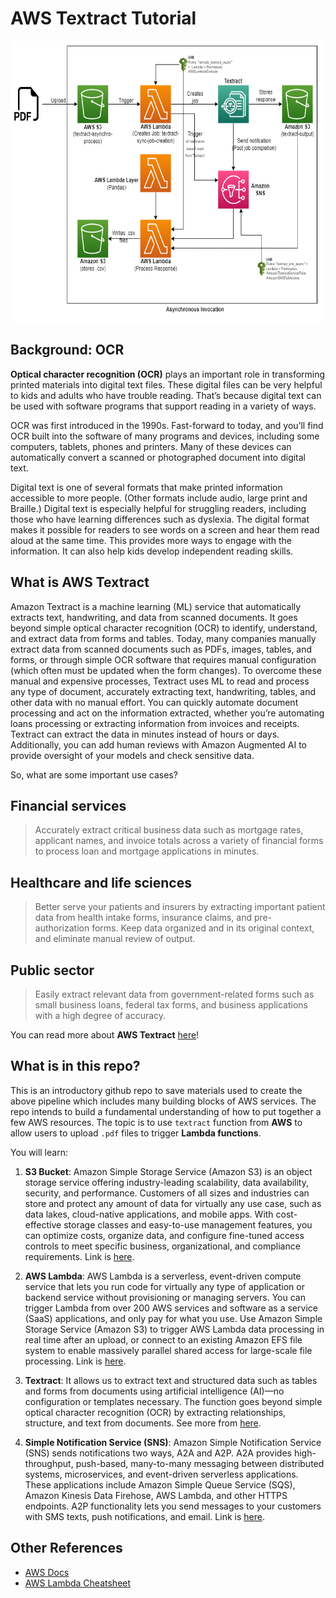 # AWS Textract Tutorial

<p align='center'>
    <img src="https://raw.githubusercontent.com/yiqiao-yin/aws-textract-tutorial/main/diagram/textract-diagram-v6.png" width=630 height=450></img>
</p>

## Background: OCR

**Optical character recognition (OCR)** plays an important role in transforming printed materials into digital text files. These digital files can be very helpful to kids and adults who have trouble reading. That’s because digital text can be used with software programs that support reading in a variety of ways.

OCR was first introduced in the 1990s. Fast-forward to today, and you’ll find OCR built into the software of many programs and devices, including some computers, tablets, phones and printers. Many of these devices can automatically convert a scanned or photographed document into digital text.

Digital text is one of several formats that make printed information accessible to more people. (Other formats include audio, large print and Braille.) Digital text is especially helpful for struggling readers, including those who have learning differences such as dyslexia. The digital format makes it possible for readers to see words on a screen and hear them read aloud at the same time. This provides more ways to engage with the information. It can also help kids develop independent reading skills.

## What is AWS Textract

Amazon Textract is a machine learning (ML) service that automatically extracts text, handwriting, and data from scanned documents. It goes beyond simple optical character recognition (OCR) to identify, understand, and extract data from forms and tables. Today, many companies manually extract data from scanned documents such as PDFs, images, tables, and forms, or through simple OCR software that requires manual configuration (which often must be updated when the form changes). To overcome these manual and expensive processes, Textract uses ML to read and process any type of document, accurately extracting text, handwriting, tables, and other data with no manual effort. You can quickly automate document processing and act on the information extracted, whether you’re automating loans processing or extracting information from invoices and receipts. Textract can extract the data in minutes instead of hours or days. Additionally, you can add human reviews with Amazon Augmented AI to provide oversight of your models and check sensitive data.

So, what are some important use cases?

## Financial services

> Accurately extract critical business data such as mortgage rates, applicant names, and invoice totals across a variety of financial forms to process loan and mortgage applications in minutes.

## Healthcare and life sciences

> Better serve your patients and insurers by extracting important patient data from health intake forms, insurance claims, and pre-authorization forms. Keep data organized and in its original context, and eliminate manual review of output. 

## Public sector

> Easily extract relevant data from government-related forms such as small business loans, federal tax forms, and business applications with a high degree of accuracy.

You can read more about **AWS Textract** [here](https://aws.amazon.com/textract/)!

## What is in this repo?

This is an introductory github repo to save materials used to create the above pipeline which includes many building blocks of AWS services. The repo intends to build a fundamental understanding of how to put together a few AWS resources. The topic is to use `textract` function from **AWS** to allow users to upload `.pdf` files to trigger **Lambda functions**.

You will learn:

1. **S3 Bucket**: Amazon Simple Storage Service (Amazon S3) is an object storage service offering industry-leading scalability, data availability, security, and performance. Customers of all sizes and industries can store and protect any amount of data for virtually any use case, such as data lakes, cloud-native applications, and mobile apps. With cost-effective storage classes and easy-to-use management features, you can optimize costs, organize data, and configure fine-tuned access controls to meet specific business, organizational, and compliance requirements. Link is [here](https://aws.amazon.com/s3/).

2. **AWS Lambda**: AWS Lambda is a serverless, event-driven compute service that lets you run code for virtually any type of application or backend service without provisioning or managing servers. You can trigger Lambda from over 200 AWS services and software as a service (SaaS) applications, and only pay for what you use. Use Amazon Simple Storage Service (Amazon S3) to trigger AWS Lambda data processing in real time after an upload, or connect to an existing Amazon EFS file system to enable massively parallel shared access for large-scale file processing. Link is [here](https://aws.amazon.com/lambda/#:~:text=AWS%20Lambda%20is%20a%20serverless,pay%20for%20what%20you%20use.).

3. **Textract**: It allows us to extract text and structured data such as tables and forms from documents using artificial intelligence (AI)—no configuration or templates necessary. The function goes beyond simple optical character recognition (OCR) by extracting relationships, structure, and text from documents. See more from [here](https://aws.amazon.com/textract/).

4. **Simple Notification Service (SNS)**: Amazon Simple Notification Service (SNS) sends notifications two ways, A2A and A2P. A2A provides high-throughput, push-based, many-to-many messaging between distributed systems, microservices, and event-driven serverless applications. These applications include Amazon Simple Queue Service (SQS), Amazon Kinesis Data Firehose, AWS Lambda, and other HTTPS endpoints. A2P functionality lets you send messages to your customers with SMS texts, push notifications, and email. Link is [here](https://aws.amazon.com/sns/). 


## Other References

<ul>
<li><a href="https://docs.aws.amazon.com/">AWS Docs</a></li>
<li><a href="https://github.com/srcecde/aws-lambda-cheatsheet">AWS Lambda Cheatsheet</a></li>
</ul>
